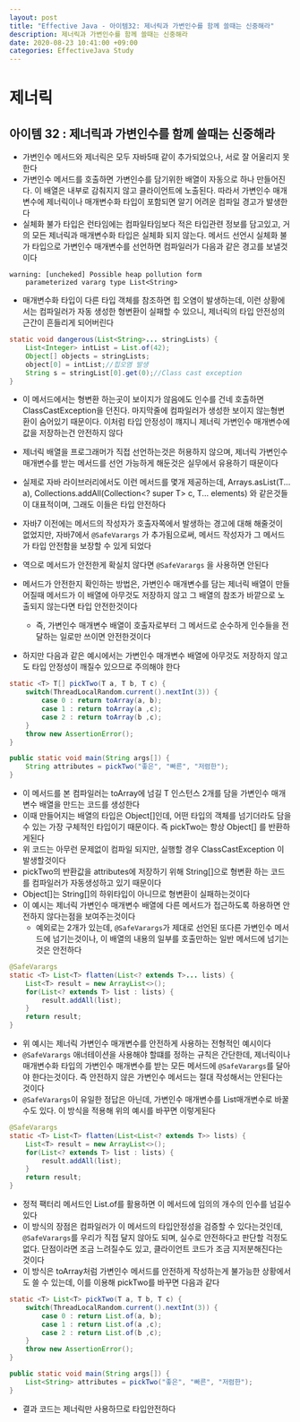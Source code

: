 ```yaml
---
layout: post
title: "Effective Java - 아이템32: 제너릭과 가변인수를 함께 쓸때는 신중해라"
description: 제너릭과 가변인수를 함께 쓸때는 신중해라
date: 2020-08-23 10:41:00 +09:00
categories: EffectiveJava Study
---
```



# 제너릭

## 아이템 32 : 제너릭과 가변인수를 함께 쓸때는 신중해라

- 가변인수 메서드와 제너릭은 모두 자바5때 같이 추가되었으나, 서로 잘 어울리지 못한다
- 가변인수 메서드를 호출하면 가변인수를 담기위한 배열이 자동으로 하나 만들어진다. 이 배열은 내부로 감춰지지 않고 클라이언트에 노출된다. 따라서 가변인수 매개변수에 제너릭이나 매개변수화 타입이 포함되면 알기 어려운 컴파일 경고가 발생한다
- 실체화 불가 타입은 런타임에는 컴파일타임보다 적은 타입관련 정보를 담고있고, 거의 모든 제너릭과 매개변수화 타입은 실체화 되지 않는다. 메서드 선언시 실체화 불가 타입으로 가변인수 매개변수를 선언하면 컴파일러가 다음과 같은 경고를 보낼것이다

```
warning: [uncheked] Possible heap pollution form
    parameterized vararg type List<String>
```

- 매개변수화 타입이 다른 타입 객체를 참조하면 힙 오염이 발생하는데, 이런 상황에서는 컴파일러가 자동 생성한 형변환이 실패할 수 있으니, 제너릭의 타입 안전성의 근간이 흔들리게 되어버린다

```java
static void dangerous(List<String>... stringLists) {
    List<Integer> intList = List.of(42);
    Object[] objects = stringLists;
    object[0] = intList;//힙오염 발생
    String s = stringList[0].get(0);//Class cast exception
}
```

- 이 메서드에서는 형변환 하는곳이 보이지가 않음에도 인수를 건네 호출하면 ClassCastException을 던진다. 마지막줄에 컴파일러가 생성한 보이지 않는형변환이 숨어있기 때문이다. 이처럼 타입 안정성이 꺠지니 제너릭 가변인수 매개변수에 값을 저장하는건 안전하지 않다
- 제너릭 배열을 프로그래머가 직접 선언하는것은 허용하지 않으며, 제너릭 가변인수 매개변수를 받는 메서드를 선언 가능하게 해둔것은 실무에서 유용하기 때문이다
- 실제로 자바 라이브러리에서도 이런 메서드를 몇개 제공하는데, Arrays.asList(T... a), Collections.addAll(Collection<? super T> c, T... elements) 와 같은것들이 대표적이며, 그래도 이들은 타입 안전하다
- 자바7 이전에는 메서드의 작성자가 호출자쪽에서 발생하는 경고에 대해 해줄것이 없었지만, 자바7에서 ```@SafeVarargs``` 가 추가됨으로써, 메서드 작성자가 그 메서드가 타입 안전함을 보장할 수 있게 되었다
- 역으로 메서드가 안전한게 확실치 않다면 ```@SafeVarargs``` 을 사용하면 안된다
- 메서드가 안전한지 확인하는 방법은, 가변인수 매개변수를 담는 제너릭 배열이 만들어질때 메서드가 이 배열에 아무것도 저장하지 않고 그 배열의 참조가 바깥으로 노출되지 않는다면 타입 안전한것이다
    * 즉, 가변인수 매개변수 배열이 호출자로부터 그 메서드로 순수하게 인수들을 전달하는 일로만 쓰이면 안전한것이다

- 하지만 다음과 같은 예시에서는 가변인수 매개변수 배열에 아무것도 저장하지 않고도 타입 안정성이 깨질수 있으므로 주의해야 한다

```java
static <T> T[] pickTwo(T a, T b, T c) {
    switch(ThreadLocalRandom.current().nextInt(3)) {
        case 0 : return toArray(a, b);
        case 1 : return toArray(a ,c);
        case 2 : return toArray(b ,c);
    }
    throw new AssertionError();
}

public static void main(String args[]) {
    String attributes = pickTwo("좋은", "빠른", "저렴한");
}
```

- 이 메서드를 본 컴파일러는 toArray에 넘길 T 인스턴스 2개를 담을 가변인수 매개변수 배열을 만드는 코드를 생성한다
- 이때 만들어지는 배열의 타입은 Object[]인데, 어떤 타입의 객체를 넘기더라도 담을수 있는 가장 구체적인 타입이기 때문이다. 즉 pickTwo는 항상 Object[] 를 반환하게된다
- 위 코드는 아무런 문제없이 컴파일 되지만, 실행할 경우 ClassCastException 이 발생할것이다
- pickTwo의 반환값을 attributes에 저장하기 위해 String[]으로 형변환 하는 코드를 컴파일러가 자동생성하고 있기 때문이다
- Object[]는 String[]의 하위타입이 아니므로 형변환이 실패하는것이다
- 이 예시는 제너릭 가변인수 매개변수 배열에 다른 메서드가 접근하도록 하용하면 안전하지 않다는점을 보여주는것이다
    * 예외로는 2개가 있는데, ```@SafeVarargs```가 제대로 선언된 또다른 가변인수 메서드에 넘기는것이나, 이 배열의 내용의 일부를 호출만하는 일반 메서드에 넘기는것은 안전하다

```java
@SafeVarargs
static <T> List<T> flatten(List<? extends T>... lists) {
    List<T> result = new ArrayList<>();
    for(List<? extends T> list : lists) {
        result.addAll(list);
    }
    return result;
}
```

- 위 예시는 제너릭 가변인수 매개변수를 안전하게 사용하는 전형적인 예시이다
- ```@SafeVarargs``` 애너테이션을 사용해야 할떄를 정하는 규칙은 간단한데, 제너릭이나 매개변수화 타입의 가변인수 매개변수를 받는 모든 메서드에  ```@SafeVarargs```를 달아야 한다는것이다. 즉 안전하지 않은 가변인수 메서드는 절대 작성해서는 안된다는 것이다
-  ```@SafeVarargs```이 유일한 정답은 아닌데, 가변인수 매개변수를 List매개변수로 바꿀수도 있다. 이 방식을 적용해 위의 예시를 바꾸면 이렇게된다

```java
@SafeVarargs
static <T> List<T> flatten(List<List<? extends T>> lists) {
    List<T> result = new ArrayList<>();
    for(List<? extends T> list : lists) {
        result.addAll(list);
    }
    return result;
}
```

- 정적 팩터리 메서드인 List.of를 활용하면 이 메서드에 임의의 개수의 인수를 넘길수 있다
- 이 방식의 장점은 컴파일러가 이 메서드의 타입안정성을 검증할 수 있다는것인데, ```@SafeVarargs```를 우리가 직접 달지 않아도 되며, 실수로 안전하다고 판단할 걱정도 없다. 단점이라면 조금 느려질수도 있고, 클라이언트 코드가 조금 지저분해진다는 것이다
- 이 방식은 toArray처럼 가변인수 메서드를 안전하게 작성하는게 불가능한 상황에서도 쓸 수 있는데, 이를 이용해 pickTwo를 바꾸면 다음과 같다

```java
static <T> List<T> pickTwo(T a, T b, T c) {
    switch(ThreadLocalRandom.current().nextInt(3)) {
        case 0 : return List.of(a, b);
        case 1 : return List.of(a ,c);
        case 2 : return List.of(b ,c);
    }
    throw new AssertionError();
}

public static void main(String args[]) {
    List<String> attributes = pickTwo("좋은", "빠른", "저렴한");
}
```

- 결과 코드는 제너릭만 사용하므로 타입안전하다